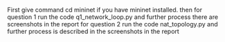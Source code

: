 First give command cd mininet if you have mininet installed.
then for question 1 run the code q1_network_loop.py
and further process there are screenshots in the report
for question 2 run the code nat_topology.py
and further process is described in the screenshots in the report
